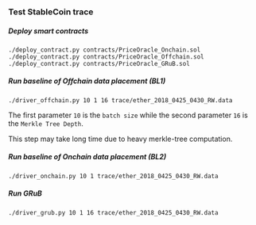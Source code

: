 ### Test StableCoin trace
##### Deploy smart contracts
```
./deploy_contract.py contracts/PriceOracle_Onchain.sol
./deploy_contract.py contracts/PriceOracle_Offchain.sol
./deploy_contract.py contracts/PriceOracle_GRuB.sol
```

##### Run baseline of Offchain data placement (BL1)
```
./driver_offchain.py 10 1 16 trace/ether_2018_0425_0430_RW.data
``` 
The first parameter `10` is the `batch size` while the second parameter `16` is the `Merkle Tree Depth`.

This step may take long time due to heavy merkle-tree computation.

##### Run baseline of Onchain data placement (BL2)
```
./driver_onchain.py 10 1 trace/ether_2018_0425_0430_RW.data
```

##### Run GRuB
```
./driver_grub.py 10 1 16 trace/ether_2018_0425_0430_RW.data
```
